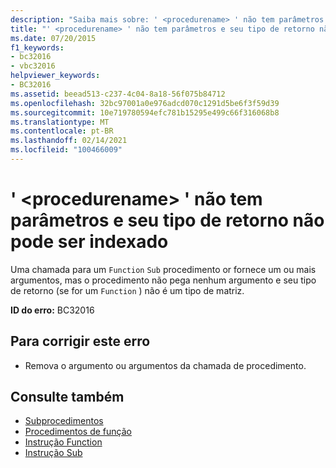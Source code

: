 ```yaml
---
description: "Saiba mais sobre: ' <procedurename> ' não tem parâmetros e seu tipo de retorno não pode ser indexado"
title: "' <procedurename> ' não tem parâmetros e seu tipo de retorno não pode ser indexado"
ms.date: 07/20/2015
f1_keywords:
- bc32016
- vbc32016
helpviewer_keywords:
- BC32016
ms.assetid: beead513-c237-4c04-8a18-56f075b84712
ms.openlocfilehash: 32bc97001a0e976adcd070c1291d5be6f3f59d39
ms.sourcegitcommit: 10e719780594efc781b15295e499c66f316068b8
ms.translationtype: MT
ms.contentlocale: pt-BR
ms.lasthandoff: 02/14/2021
ms.locfileid: "100466009"
---
```

# <a name="procedurename-has-no-parameters-and-its-return-type-cannot-be-indexed"></a>' \<procedurename> ' não tem parâmetros e seu tipo de retorno não pode ser indexado

Uma chamada para um `Function` `Sub` procedimento or fornece um ou mais argumentos, mas o procedimento não pega nenhum argumento e seu tipo de retorno (se for um `Function` ) não é um tipo de matriz.  
  
 **ID do erro:** BC32016  
  
## <a name="to-correct-this-error"></a>Para corrigir este erro  
  
- Remova o argumento ou argumentos da chamada de procedimento.  
  
## <a name="see-also"></a>Consulte também

- [Subprocedimentos](../programming-guide/language-features/procedures/sub-procedures.md)
- [Procedimentos de função](../programming-guide/language-features/procedures/function-procedures.md)
- [Instrução Function](../language-reference/statements/function-statement.md)
- [Instrução Sub](../language-reference/statements/sub-statement.md)
